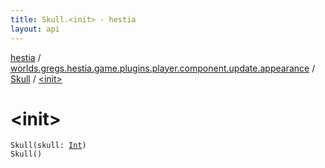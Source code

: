 ```yaml
---
title: Skull.<init> - hestia
layout: api
---
```


<div class='api-docs-breadcrumbs'><a href="../../index.html">hestia</a> / <a href="../index.html">worlds.gregs.hestia.game.plugins.player.component.update.appearance</a> / <a href="index.html">Skull</a> / <a href="./-init-.html">&lt;init&gt;</a></div>

# &lt;init&gt;

<div class="signature"><code><span class="identifier">Skull</span><span class="symbol">(</span><span class="parameterName" id="worlds.gregs.hestia.game.plugins.player.component.update.appearance.Skull$<init>(kotlin.Int)/skull">skull</span><span class="symbol">:</span>&nbsp;<a href="https://kotlinlang.org/api/latest/jvm/stdlib/kotlin/-int/index.html"><span class="identifier">Int</span></a><span class="symbol">)</span></code></div>

<div class="signature"><code><span class="identifier">Skull</span><span class="symbol">(</span><span class="symbol">)</span></code></div>

